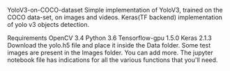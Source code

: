 YoloV3-on-COCO-dataset
Simple implementation of YoloV3, trained on the COCO data-set, on images and videos. Keras(TF backend) implementation of yolo v3 objects detection.

Requirements
OpenCV 3.4
Python 3.6
Tensorflow-gpu 1.5.0
Keras 2.1.3
Download the yolo.h5 file and place it inside the Data folder. Some test images are present in the Images folder. You can add more. The jupyter notebook file has indications for all the various functions that you'll need.
